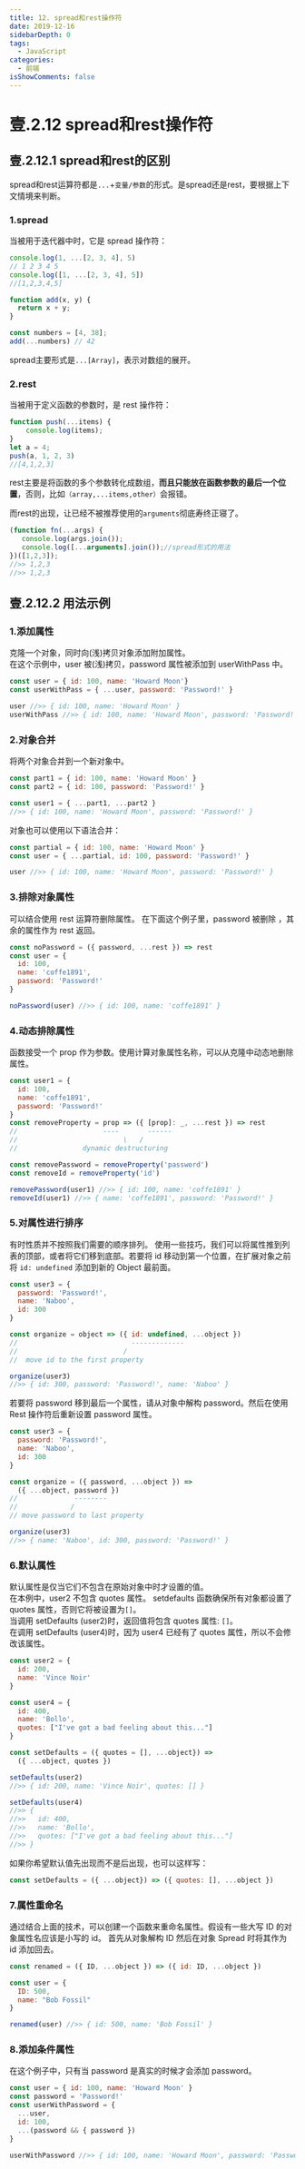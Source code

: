 ```yaml
---
title: 12. spread和rest操作符
date: 2019-12-16
sidebarDepth: 0
tags:
  - JavaScript
categories:
  - 前端
isShowComments: false
---
```


# 壹.2.12 spread和rest操作符

## 壹.2.12.1 spread和rest的区别

spread和rest运算符都是`...`+`变量/参数`的形式。是spread还是rest，要根据上下文情境来判断。

### 1.spread

当被用于迭代器中时，它是 spread 操作符：

```javascript
console.log(1, ...[2, 3, 4], 5)
// 1 2 3 4 5
console.log([1, ...[2, 3, 4], 5])
//[1,2,3,4,5]
```

```javascript
function add(x, y) {
  return x + y;
}

const numbers = [4, 38];
add(...numbers) // 42
```

spread主要形式是`...[Array]`，表示对数组的展开。

### 2.rest

当被用于定义函数的参数时，是 rest 操作符：

```javascript
function push(...items) {
    console.log(items);
}
let a = 4;
push(a, 1, 2, 3)
//[4,1,2,3]
```

rest主要是将函数的多个参数转化成数组，**而且只能放在函数参数的最后一个位置**，否则，比如`（array,...items,other）`会报错。 

而rest的出现，让已经不被推荐使用的`arguments`彻底寿终正寝了。

```javascript
(function fn(...args) {
   console.log(args.join());
   console.log([...arguments].join());//spread形式的用法
})([1,2,3]);
//>> 1,2,3
//>> 1,2,3
```

## 壹.2.12.2 用法示例

### 1.添加属性

克隆一个对象，同时向\(浅\)拷贝对象添加附加属性。  
在这个示例中，user 被\(浅\)拷贝，password 属性被添加到 userWithPass 中。

```javascript
const user = { id: 100, name: 'Howard Moon'}
const userWithPass = { ...user, password: 'Password!' }

user //>> { id: 100, name: 'Howard Moon' }
userWithPass //>> { id: 100, name: 'Howard Moon', password: 'Password!' }
```

### 2.对象合并

将两个对象合并到一个新对象中。

```javascript
const part1 = { id: 100, name: 'Howard Moon' }
const part2 = { id: 100, password: 'Password!' }

const user1 = { ...part1, ...part2 }
//>> { id: 100, name: 'Howard Moon', password: 'Password!' }
```

对象也可以使用以下语法合并：

```javascript
const partial = { id: 100, name: 'Howard Moon' }
const user = { ...partial, id: 100, password: 'Password!' }

user //>> { id: 100, name: 'Howard Moon', password: 'Password!' }
```

### 3.排除对象属性

可以结合使用 rest 运算符删除属性。 在下面这个例子里，password 被删除 ，其余的属性作为 rest 返回。

```javascript
const noPassword = ({ password, ...rest }) => rest
const user = {
  id: 100,
  name: 'coffe1891',
  password: 'Password!'
}

noPassword(user) //>> { id: 100, name: 'coffe1891' }
```

### 4.动态排除属性

函数接受一个 prop 作为参数。使用计算对象属性名称，可以从克隆中动态地删除属性。

```javascript
const user1 = {
  id: 100,
  name: 'coffe1891',
  password: 'Password!'
}
const removeProperty = prop => ({ [prop]: _, ...rest }) => rest
//                     ----       ------
//                          \   /
//                dynamic destructuring

const removePassword = removeProperty('password')
const removeId = removeProperty('id')

removePassword(user1) //>> { id: 100, name: 'coffe1891' }
removeId(user1) //>> { name: 'coffe1891', password: 'Password!' }
```

### 5.对属性进行排序

有时性质并不按照我们需要的顺序排列。 使用一些技巧，我们可以将属性推到列表的顶部，或者将它们移到底部。若要将 id 移动到第一个位置，在扩展对象之前将 `id: undefined` 添加到新的 Object 最前面。

```javascript
const user3 = {
  password: 'Password!',
  name: 'Naboo',
  id: 300
}

const organize = object => ({ id: undefined, ...object })
//                            -------------
//                          /
//  move id to the first property

organize(user3)
//>> { id: 300, password: 'Password!', name: 'Naboo' }
```

若要将 password 移到最后一个属性，请从对象中解构 password。然后在使用 Rest 操作符后重新设置 password 属性。

```javascript
const user3 = {
  password: 'Password!',
  name: 'Naboo',
  id: 300
}

const organize = ({ password, ...object }) =>
  ({ ...object, password })
//              --------
//             /
// move password to last property

organize(user3)
//>> { name: 'Naboo', id: 300, password: 'Password!' }
```

### 6.默认属性

默认属性是仅当它们不包含在原始对象中时才设置的值。  
在本例中，user2 不包含 quotes 属性。 setdefaults 函数确保所有对象都设置了 quotes 属性，否则它将被设置为`[]`。  
当调用 setDefaults \(user2\)时，返回值将包含 quotes 属性: `[]`。  
在调用 setDefaults \(user4\)时，因为 user4 已经有了 quotes 属性，所以不会修改该属性。

```javascript
const user2 = {
  id: 200,
  name: 'Vince Noir'
}

const user4 = {
  id: 400,
  name: 'Bollo',
  quotes: ["I've got a bad feeling about this..."]
}

const setDefaults = ({ quotes = [], ...object}) =>
  ({ ...object, quotes })

setDefaults(user2)
//>> { id: 200, name: 'Vince Noir', quotes: [] }

setDefaults(user4)
//>> {
//>>   id: 400,
//>>   name: 'Bollo',
//>>   quotes: ["I've got a bad feeling about this..."]
//>> }
```

如果你希望默认值先出现而不是后出现，也可以这样写：

```javascript
const setDefaults = ({ ...object}) => ({ quotes: [], ...object })
```

### 7.属性重命名

通过结合上面的技术，可以创建一个函数来重命名属性。假设有一些大写 ID 的对象属性名应该是小写的 id。 首先从对象解构 ID 然后在对象 Spread 时将其作为 id 添加回去。

```javascript
const renamed = ({ ID, ...object }) => ({ id: ID, ...object })

const user = {
  ID: 500,
  name: "Bob Fossil"
}

renamed(user) //>> { id: 500, name: 'Bob Fossil' }
```

### 8.添加条件属性

在这个例子中，只有当 password 是真实的时候才会添加 password。

```javascript
const user = { id: 100, name: 'Howard Moon' }
const password = 'Password!'
const userWithPassword = {
  ...user,
  id: 100,
  ...(password && { password })
}

userWithPassword //>> { id: 100, name: 'Howard Moon', password: 'Password!' }
```

